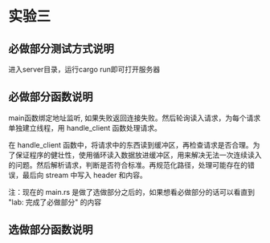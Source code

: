 # 实验三

## 必做部分测试方式说明

进入server目录，运行cargo run即可打开服务器

## 必做部分函数说明

main函数绑定地址监听, 如果失败返回连接失败。然后轮询读入请求，为每个请求单独建立线程，用 handle_client 函数处理请求。

在 handle_client 函数中，将请求中的东西读到缓冲区，再检查请求是否合理。为了保证程序的健壮性，使用循环读入数据放进缓冲区，用来解决无法一次连续读入的问题。然后解析请求，判断是否符合标准。再规范化路径，处理可能存在的错误，最后向 stream 中写入 header 和内容。

注：现在的 main.rs 是做了选做部分之后的，如果想看必做部分的话可以看直到 "lab: 完成了必做部分" 的内容

## 选做部分函数说明

